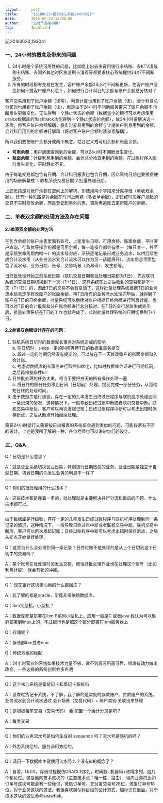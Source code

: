 ```yaml
---  
layout:     post   
title:      "20180623-银行核心系统24小时设计"  
date:       2018-06-23 12:00:00  
author:     "支付产品架构群"  
tag:		[publish] 
--- 
```



![20180623_193041](http://static.cocolian.cn/img/201806/20180623_193041.png)

### 一、24小时的概念及带来的问题

1. 24小时是个系统可用性的问题，比如晚上出去夜宵用银行卡结账、去KTV凌晨刷卡结账、去国外其他时区旅游刷卡消费等都要求核心系统提供24X7不间断服务。  
2. 所有的时段都有交易在发生，客户账户余额24小时不间断更新，在客户账户层面如何计提客户账户利息？，如何进行会计科目的余额与账户余额总分核对？  

客户交易用到了账户余额（读写）、利息计提也用到了账户余额（读）、会计科目总分核对也用到了账户余额（读），但是由于24小时不间断服务带来了账户余额不间断发生更新变化，无法得到一个静止状态的余额（数据量小的银行可以考虑使用oralce数据库的flashback功能得到一个静止状态的余额），故24小时要解决这一矛盾，将客户账户余额解耦，将实时交易用到的余额与计提账户利息用到的余额、会计科目用到的余额进行解耦（将对客户账户余额的读和写解耦）。

所以我们要把账户余额分成两个概念，姑且定义成可用余额和账面余额。

- **可用余额**：用户层面查询到的余额，可以24小时不间断发生变化。  
- **账面余额**：计提利息用到的余额、会计总分检查用到的余额。在过账程序入账时发生变化，平时静止不变。

由于每笔交易都包含有日期、会计科目报表也包含日期，因此系统日期也要根据使用的场景解耦成 1. 联机系统交易日期 2.批量处理日期。

上述思路是对账户余额在空间上的解耦，即使用两个字段来分离存储（单表双余额）。还有一种思路是对余额在时间上解耦（多表单余额），即日终时段客户发起的交易不实时修改余额，而是登记到另外的表，事后再追账去更新账户的余额。

### 二、单表双余额的处理方法及存在问题

#### 2.1单表双余额的处理方法

在包含余额的账户主表里面有账号、上笔发生日期、可用余额、账面余额，平时客户查询、存取款等操作的都是可用余额，每一笔操作都会有唯一（每日唯一，甚至是系统生命周期内唯一）的流水号对应，系统逐笔记录形成业务流水，以供后续生成会计流水用（从业务流水到会计流水可以作为另一话题展开）。流水信息里面包含了流水号、业务日期、账号、交易场景（交易码）、发生额等。

日终批处理开始之前系统日期（联机交易日期和批处理日期都为T日），先对联机系统的交易日期切换到下一天（T+1日），这样系统在此之后收到的交易都是下一天（T+1日）的，因此T日的交易不会有变动了，这样批量处理系统根据T日的业务流水信息逐笔修改账户的账面余额，待T日所有的业务流水处理完毕后，就得到了账户在T日的日终余额，批量系统可以后续对账户根据日终余额进行利息计提，也可以对T日的会计报表和分户账余额进行总分核对，在T日的全行总账生成完毕后，批量处理系统在T日的工作也就完成了，此时批量处理系统的日期切换到T+1日。

#### 2.2单表双余额设计存在的问题：

1. 联机系统日切时的数据库长事务对系统造成的影响  
  a. 在日切时，sleep一定的时间等待T日的数据库事务提交  
  b. 超过一定的时间仍然没有提交的，可以放在下一天修改账户的账面余额和入会计账。  
  c. 考虑对数据库的长事务进行监控和优化，比如对数据库会话进行日期标识，之后再根据条件kill    
2. 日终批处理的任务太重，相当于要把白天的所有操作处理一遍  
  a. 将日终的部分任务移到日间（日切前）处理，提前完成一部分任务，从而缩短日终的处理时间。
3. 由于数据库是行级锁，存在一定的几率发生日终过账程序与联机程序处理到同一条记录的情况，这种情况下，一般导致日终过账中断或者联机交易中断。联机交易中断后，客户可以再次发起记账；日终过账程序中断可以考虑出错时保存断点，之后从断点开始继续处理。
 
需要24小时运行又需要按日出报表的系统都会遇到类似的问题，可能各家有不同的设计，上述是我所了解的一种，各位老师也可以讲讲你们的设计。

### 三、Q&A

Q：日切是什么意思？

A：就是营业系统切换营业日期，特别银行日期敏感的业务，营业日期是独立于自然日期、机器日期的你发生业务的利息不一样了

---


Q：你们的批处理用的什么技术？

A：这些技术都是连着一串的，批处理就是主要解决并行分流和重启的问题，什么技术都可以。

---


由于数据库是行级锁，存在一定的几率发生日终过账程序与联机程序处理到同一条记录的情况，这种情况下，一般导致日终过账中断或者联机交易中断。联机交易中断后，客户可以再次发起记账；日终过账程序中断可以考虑出错时保存断点，之后从断点开始继续处理。
 
 Q：这里为什么会处理到同一条记录？日终过账不是处理的是从上个日切到这个日切中的交易吗？

A：某个账号在批处理时段发生交易，而恰好批处理作业也在处理这个账号（比如利息计提） 就会有锁的冲突。

---

Q： 现在银行这块核心用的什么数据库？

A：我了解的都是oracle，毕竟非常依赖数据库。

Q：ibm大型机，小型机？

A：数据库都是部署在ibm P系列小型机上，应用一般是C 或者java 我认为可以集群部署到linux上的，不过银行也是把这个部分部署在ibm服务器上

Q：存储呢？

A：存储都ibm或者emc

Q：传统方案的标配

A：24小时营业的系统如果技术力量不够，做不到高可用高可靠，很难有动力做出改变，一些边缘的系统创新会多点吧

---


Q：这个核心系统是指贷记卡和借记卡系统吗

A：没做过贷记卡系统，不了解，我了解的是常规的存款账户、贷款账户的系统。业务流水到会计流水通过 会计场景（交易代码）+ 账户类别 关联出来处理

Q：是根据每笔交易（交易代码） 会 配置一个会计分录是吧？    

A：每类交易

---

Q：你们的业务流水号是如何生成的 sequence 吗？流水号是随机的吗？

A：外围系统给的，服务调用方给的。
 

---

Q：请问一下数据库主键使用流水号么？没有id的概念了？

A：自增，UUID，存储过程模仿ORACLE序列，时间戳+机器码+递增序列，这几个都见过。这是偏向技术这块的（主要技术点：唯一性，路由），偏向业务的比如订单号这块可能会有一些标识，微信订单号，支付宝交易号28位，淘宝订单号18位。对于业务这块的做法，我很喜欢类似科目段的设计方式，加标识在里面。对于技术这块的做法参考snawflak。
